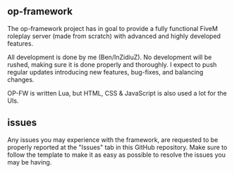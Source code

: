 ## op-framework
The op-framework project has in goal to provide a fully functional FiveM roleplay server (made from scratch) with advanced and highly developed features.

All development is done by me (Ben/InZidiuZ). No development will be rushed, making sure it is done properly and thoroughly. I expect to push regular updates introducing new features, bug-fixes, and balancing changes.

OP-FW is written Lua, but HTML, CSS & JavaScript is also used a lot for the UIs.

## issues
Any issues you may experience with the framework, are requested to be properly reported at the "Issues" tab in this GitHub repository. Make sure to follow the template to make it as easy as possible to resolve the issues you may be having.
